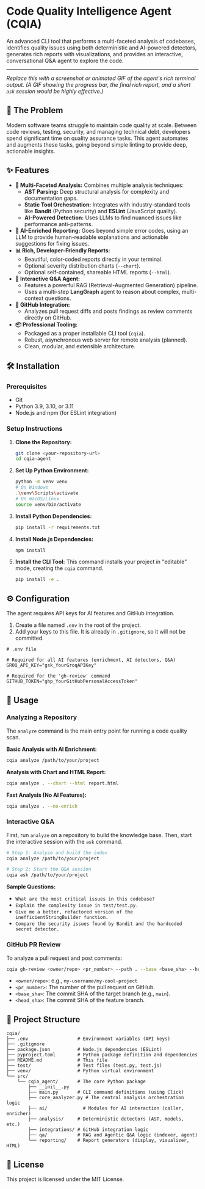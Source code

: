 # Code Quality Intelligence Agent (CQIA)

[](https://python.org)
[](https://opensource.org/licenses/MIT)
[](https://www.langchain.com/)

An advanced CLI tool that performs a multi-faceted analysis of codebases, identifies quality issues using both deterministic and AI-powered detectors, generates rich reports with visualizations, and provides an interactive, conversational Q\&A agent to explore the code.

-----

*Replace this with a screenshot or animated GIF of the agent's rich terminal output.*
*(A GIF showing the progress bar, the final rich report, and a short `ask` session would be highly effective.)*

## 🎯 The Problem

Modern software teams struggle to maintain code quality at scale. Between code reviews, testing, security, and managing technical debt, developers spend significant time on quality assurance tasks. This agent automates and augments these tasks, going beyond simple linting to provide deep, actionable insights.

## ✨ Features

  * **🧠 Multi-Faceted Analysis:** Combines multiple analysis techniques:
      * **AST Parsing:** Deep structural analysis for complexity and documentation gaps.
      * **Static Tool Orchestration:** Integrates with industry-standard tools like **Bandit** (Python security) and **ESLint** (JavaScript quality).
      * **AI-Powered Detection:** Uses LLMs to find nuanced issues like performance anti-patterns.
  * **🤖 AI-Enriched Reporting:** Goes beyond simple error codes, using an LLM to provide human-readable explanations and actionable suggestions for fixing issues.
  * **📊 Rich, Developer-Friendly Reports:**
      * Beautiful, color-coded reports directly in your terminal.
      * Optional severity distribution charts (`--chart`).
      * Optional self-contained, shareable HTML reports (`--html`).
  * **💬 Interactive Q\&A Agent:**
      * Features a powerful RAG (Retrieval-Augmented Generation) pipeline.
      * Uses a multi-step **LangGraph** agent to reason about complex, multi-context questions.
  * **🚀 GitHub Integration:**
      * Analyzes pull request diffs and posts findings as review comments directly on GitHub.
  * **📦 Professional Tooling:**
      * Packaged as a proper installable CLI tool (`cqia`).
      * Robust, asynchronous web server for remote analysis (planned).
      * Clean, modular, and extensible architecture.

## 🛠️ Installation

### Prerequisites

  * Git
  * Python 3.9, 3.10, or 3.11
  * Node.js and npm (for ESLint integration)

### Setup Instructions

1.  **Clone the Repository:**

    ```bash
    git clone <your-repository-url>
    cd cqia-agent
    ```

2.  **Set Up Python Environment:**

    ```bash
    python -m venv venv
    # On Windows
    .\venv\Scripts\activate
    # On macOS/Linux
    source venv/bin/activate
    ```

3.  **Install Python Dependencies:**

    ```bash
    pip install -r requirements.txt
    ```

4.  **Install Node.js Dependencies:**

    ```bash
    npm install
    ```

5.  **Install the CLI Tool:**
    This command installs your project in "editable" mode, creating the `cqia` command.

    ```bash
    pip install -e .
    ```

## ⚙️ Configuration

The agent requires API keys for AI features and GitHub integration.

1.  Create a file named `.env` in the root of the project.
2.  Add your keys to this file. It is already in `.gitignore`, so it will not be committed.

<!-- end list -->

```env
# .env file

# Required for all AI features (enrichment, AI detectors, Q&A)
GROQ_API_KEY="gsk_YourGroqAPIKey"

# Required for the 'gh-review' command
GITHUB_TOKEN="ghp_YourGitHubPersonalAccessToken"
```

## 📖 Usage

### Analyzing a Repository

The `analyze` command is the main entry point for running a code quality scan.

**Basic Analysis with AI Enrichment:**

```bash
cqia analyze /path/to/your/project
```

**Analysis with Chart and HTML Report:**

```bash
cqia analyze . --chart --html report.html
```

**Fast Analysis (No AI Features):**

```bash
cqia analyze . --no-enrich
```

### Interactive Q\&A

First, run `analyze` on a repository to build the knowledge base. Then, start the interactive session with the `ask` command.

```bash
# Step 1: Analyze and build the index
cqia analyze /path/to/your/project

# Step 2: Start the Q&A session
cqia ask /path/to/your/project
```

**Sample Questions:**

  * `What are the most critical issues in this codebase?`
  * `Explain the complexity issue in test/test.py.`
  * `Give me a better, refactored version of the inefficientStringBuilder function.`
  * `Compare the security issues found by Bandit and the hardcoded secret detector.`

### GitHub PR Review

To analyze a pull request and post comments:

```bash
cqia gh-review <owner/repo> <pr_number> --path . --base <base_sha> --head <head_sha>
```

  * `<owner/repo>`: e.g., `my-username/my-cool-project`
  * `<pr_number>`: The number of the pull request on GitHub.
  * `<base_sha>`: The commit SHA of the target branch (e.g., `main`).
  * `<head_sha>`: The commit SHA of the feature branch.

## 📁 Project Structure

```
cqia/
├── .env                  # Environment variables (API keys)
├── .gitignore
├── package.json          # Node.js dependencies (ESLint)
├── pyproject.toml        # Python package definition and dependencies
├── README.md             # This file
├── test/                 # Test files (test.py, test.js)
├── venv/                 # Python virtual environment
└── src/
    └── cqia_agent/       # The core Python package
        ├── __init__.py
        ├── main.py       # CLI command definitions (using Click)
        ├── core_analyzer.py # The central analysis orchestration logic
        ├── ai/             # Modules for AI interaction (caller, enricher)
        ├── analysis/     # Deterministic detectors (AST, models, etc.)
        ├── integrations/ # GitHub integration logic
        ├── qa/           # RAG and Agentic Q&A logic (indexer, agent)
        └── reporting/    # Report generators (display, visualizer, HTML)
```

## 📄 License

This project is licensed under the MIT License.